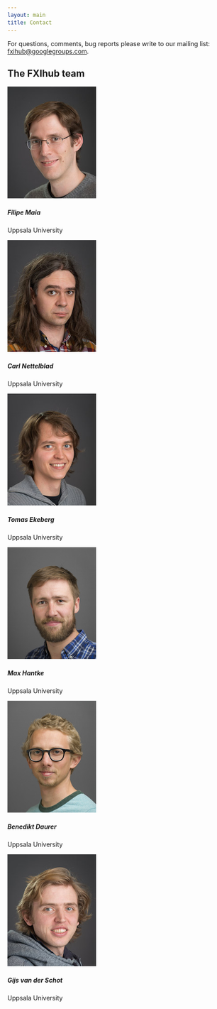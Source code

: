 ```yaml
---
layout: main
title: Contact
---
```


For questions, comments, bug reports please write to our mailing list: [fxihub@googlegroups.com](mailto:fxihub@googlegroups.com).

## The FXIhub team
<div class="row">
	<div class="col-xs-6 col-sm-4 col-md-2">
		<div class="thumbnail">
	        <img src="filipe.jpg" alt="filipe">
			<div class="caption">
				<h5><b>Filipe Maia</b></h5>
                <p>Uppsala University</p>
                <!-- <p>Hummingbird, Owl, Hawk</p> -->
			</div>
		</div>
	</div>
    <div class="col-xs-6 col-sm-4 col-md-2">
		<div class="thumbnail">
	        <img src="carl.jpg" alt="carl">
			<div class="caption">
				<h5><b>Carl Nettelblad</b></h5>
                <p>Uppsala University</p>
                <!-- <p>Hummingbird, Owl</p> -->
			</div>
		</div>
	</div>
    <div class="col-xs-6 col-sm-4 col-md-2">
		<div class="thumbnail">
	        <img src="tomas.jpg" alt="tomas">
			<div class="caption">
                <h5>Tomas Ekeberg</h5>
                <p>Uppsala University</p>
			</div>
		</div>
	</div>
    <div class="col-xs-6 col-sm-4 col-md-2">
		<div class="thumbnail">
	        <img src="max.jpg" alt="max">
			<div class="caption">
                <h5>Max Hantke</h5>
                <p>Uppsala University</p>
			</div>
		</div>
	</div>
    <div class="col-xs-6 col-sm-4 col-md-2">
		<div class="thumbnail">
	        <img src="benedikt.jpg" alt="benedikt">
			<div class="caption">
                <h5>Benedikt Daurer</h5>
                <p>Uppsala University</p>
			</div>
		</div>
	</div>
    <div class="col-xs-6 col-sm-4 col-md-2">
		<div class="thumbnail">
	        <img src="gijs.jpg" alt="gijs">
			<div class="caption">
                <h5>Gijs van der Schot</h5>
                <p>Uppsala University</p>
			</div>
		</div>
	</div>
    <!--<div class="col-xs-6 col-sm-4 col-md-2">
		<div class="thumbnail">
	        <img src="jonas.jpg" alt="jonas">
			<div class="caption">
                <h5>Jonas Sellberg</h5>
                <p>(KTH Stockholm)</p>
			</div>
		</div>
	</div> -->
</div>

